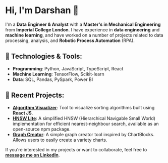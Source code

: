 # Hi, I'm Darshan 👋

I'm a **Data Engineer & Analyst** with a **Master's in Mechanical Engineering** from **Imperial College London**. I have experience in **data engineering** and **machine learning**, and have worked on a number of projects related to data processing, analysis, and **Robotic Process Automation** (RPA).


## 🔧 **Technologies & Tools**:
- **Programming**: Python, JavaScript, TypeScript, React
- **Machine Learning**: TensorFlow, Scikit-learn
- **Data**: SQL, Pandas, PySpark, Power BI

## 🌱 **Recent Projects**:
- **[Algorithm Visualizer](https://classy-cheesecake-233ae7.netlify.app/)**: Tool to visualize sorting algorithms built using **React JS**.
- **[HNSW Lite](https://github.com/darshandesai1095/hnsw_lite)**: A simplified HNSW (Hierarchical Navigable Small World) implementation for efficient nearest-neighbour search, available as an open-source npm package.
- **[Graph Creator](https://gentle-chimera-e87178.netlify.app/)**: A simple graph creator tool inspired by ChartBlocks. Allows users to easily create a variety charts.
<!--- - **[Descriptifyai.com](https://www.descriptifyai.com)**: AI-powered tool for generating professional, brand-aligned product descriptions to boost sales and streamline content creation. } -->
  
If you're interested in my projects or want to collaborate, feel free to **[message me on LinkedIn](https://www.linkedin.com/in/darshandesai95)**.
